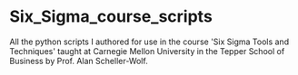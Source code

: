 # Six_Sigma_course_scripts
All the python scripts I authored for use in the course 'Six Sigma Tools and Techniques' taught at Carnegie Mellon University in the Tepper School of Business by Prof. Alan Scheller-Wolf.
